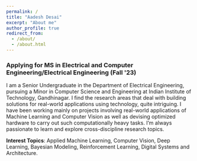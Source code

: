 ```yaml
---
permalink: /
title: "Aadesh Desai"
excerpt: "About me"
author_profile: true
redirect_from: 
  - /about/
  - /about.html
---
```

### Applying for MS in Electrical and Computer Engineering/Electrical Engineering (Fall '23)

I am a Senior Undergraduate in the Department of Electrical Engineering, pursuing a Minor in Computer Science and Engineering at Indian Institute of Technology, Gandhinagar. I find the research areas that deal with building solutions for real-world applications using technology, quite intriguing. I have been working mainly on projects involving real-world applications of Machine Learning and Computer Vision as well as devising optimized hardware to carry out such computationally heavy tasks. I’m always passionate to learn and explore cross-discipline research topics.


**Interest Topics**: Applied Machine Learning, Computer Vision, Deep Learning, Bayesian Modeling, Reinforcement Learning, Digital Systems and Architecture.


<!-- For more info
------
More info about configuring academicpages can be found in [the guide](https://academicpages.github.io/markdown/). The [guides for the Minimal Mistakes theme](https://mmistakes.github.io/minimal-mistakes/docs/configuration/) (which this theme was forked from) might also be helpful.
 -->
